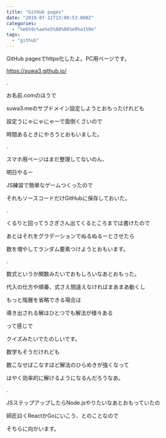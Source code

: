 ```yaml
---
title: "GitHub pages"
date: "2019-07-11T13:00:53.000Z"
categories: 
  - "%e6%9c%aa%e5%88%86%e9%a1%9e"
tags: 
  - "github"
---
```


GitHub pagesでhttps化したよ。PC用ページです。

https://suwa3.github.io/

.

お名前.comのほうで

suwa3.meのサブドメイン設定しようとおもったけれども

設定うにゃにゃにゃーで面倒くさいので

時間あるときにやろうとおもいました。

.

スマホ用ページはまだ整理してないのん、

明日やるー

JS練習で簡単なゲームつくったので

それもソースコードだけGitHubに保存しておいた。

.

くるりと回ってうさぎさん出てくるところまでは書けたので

あとはそれをグラデーションでぬるぬるーとさせたら

数を増やしてランダム要素つけようとおもいます。

.

数式というか関数みたいでおもしろいなあとおもった。

代入の仕方や順番、式さえ間違えなければまあまあ動くし

もっと階層を省略できる場合は

導き出される解はひとつでも解法が様々ある

って感じで

クイズみたいでたのしいです。

数学もそうだけれども

数こなせばこなすほど解法のひらめきが強くなって

はやく効率的に解けるようになるんだろうなあ。

.

JSステップアップしたらNode.jsやりたいなあとおもっていたの

師匠曰くReactかGoにいこう、とのことなので

そちらに向かいます。
